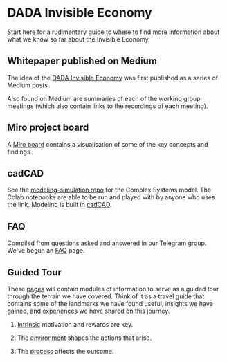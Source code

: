 # DADA Invisible Economy

Start here for a rudimentary guide to where to find more information about what we know so far about the Invisible Economy.

## Whitepaper published on Medium

The idea of the [DADA Invisible Economy](https://powerdada.medium.com/the-invisible-economy-db46897d4f07) was first published as a series of Medium posts.

Also found on Medium are summaries of each of the working group meetings (which also contain links to the recordings of each meeting).

## Miro project board

A [Miro board](https://miro.com/app/board/o9J_kiimivw=/) contains a visualisation of some of the key concepts and findings.

## cadCAD 
See the [modeling-simulation repo](https://github.com/InvisibleEconomy/modeling-simulation) for the Complex Systems model. The Colab notebooks are able to be run and played with by anyone who uses the link. Modeling is built in [cadCAD](https://cadcad.org/).

## FAQ

Compiled from questions asked and answered in our Telegram group.  We've begun an [FAQ](https://invisibleeconomy.github.io/StartHere/FAQs) page.

## Guided Tour

These [pages](https://invisibleeconomy.github.io/StartHere) will contain modules of information to serve as a guided tour through the terrain we have covered.  Think of it as a travel guide that contains some of the landmarks we have found useful, insights we have gained, and experiences we have shared on this journey.

1. [Intrinsic](https://invisibleeconomy.github.io/StartHere/Intrinsic) motivation and rewards are key.

2. The [environment](https://invisibleeconomy.github.io/StartHere/Environment) shapes the actions that arise.

3. The [process](https://invisibleeconomy.github.io/StartHere/Process) affects the outcome.
